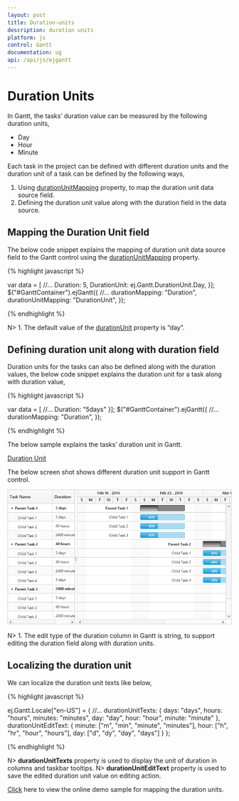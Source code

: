 ```yaml
---
layout: post
title: Duration-units
description: duration units
platform: js
control: Gantt
documentation: ug
api: /api/js/ejgantt
---
```


# Duration Units

In Gantt, the tasks’ duration value can be measured by the following duration units, 

* Day
* Hour
* Minute

Each task in the project can be defined with different duration units and the duration unit of a task can be defined by the following ways,

1. Using [durationUnitMapping](/api/js/ejgantt#members:durationunitmapping) property, to map the duration unit data source field.
2. Defining the duration unit value along with the duration field in the data source.

## Mapping the Duration Unit field


The below code snippet explains the mapping of duration unit data source field to the Gantt control using the [durationUnitMapping](/api/js/ejgantt#members:durationunitmapping) property.

{% highlight javascript %}

var data = [
//...
Duration: 5,
DurationUnit: ej.Gantt.DurationUnit.Day,
}];
$("#GanttContainer").ejGantt({
    //...
    durationMapping: "Duration",
    durationUnitMapping: "DurationUnit",
});

{% endhighlight %}

N> 1. The default value of the [durationUnit](/api/js/ejgantt#members:durationunit) property is “day”.

## Defining duration unit along with duration field

Duration units for the tasks can also be defined along with the duration values, the below code snippet explains the duration unit for a task along with duration value,

{% highlight javascript %}

var data = [
//...
Duration: "5days"
}];
$("#GanttContainer").ejGantt({
    //...
    durationMapping: "Duration",
});

{% endhighlight %}

The below sample explains the tasks’ duration unit in Gantt.

[Duration Unit](http://js.syncfusion.com/demos/web/#!/bootstrap/gantt/schedulingconcepts/durationunits)

The below screen shot shows different duration unit support in Gantt control.

![](/js/Gantt/Duration-units_images/Duration-units_img1.png)

N> 1. The edit type of the duration column in Gantt is string, to support editing the duration field along with duration units.

## Localizing the duration unit


We can localize the duration unit texts like below,

{% highlight javascript %}

ej.Gantt.Locale["en-US"] = {
    //...
    durationUnitTexts: {
        days: "days",
        hours: "hours",
        minutes: "minutes",
        day: "day",
        hour: "hour",
        minute: "minute"
    },
    durationUnitEditText: {
        minute: ["m", "min", "minute", "minutes"],
        hour: ["h", "hr", "hour", "hours"],
        day: ["d", "dy", "day", "days"]
    }
};

{% endhighlight %}

N> **durationUnitTexts** property is used to display the unit of duration in columns and taskbar tooltips.
N> **durationUnitEditText** property is used to save the edited duration unit value on editing action.

[Click](http://js.syncfusion.com/demos/web/#!/bootstrap/gantt/schedulingconcepts/durationunits) here to view the online demo sample for mapping the duration units.
